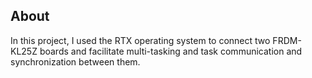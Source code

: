 ## About
In this project, I used the RTX operating system to connect two FRDM-KL25Z boards and facilitate multi-tasking and task communication and synchronization between them.
